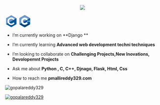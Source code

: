 <div id="header" align="center">
  <img src="https://media.giphy.com/media/M9gbBd9nbDrOTu1Mqx/giphy.gif"/>
</div>


<img src="https://raw.githubusercontent.com/devicons/devicon/master/icons/c/c-original.svg" alt="c" width="40" height="40"/> </a> <a href="https://www.w3schools.com/cpp/" target="_blank" rel="noreferrer"> <img src="https://raw.githubusercontent.com/devicons/devicon/master/icons/cplusplus/cplusplus-original.svg" alt="cplusplus" width="40" height="40"/> </a>  <a href="https://git-scm.com/" target="_blank" rel="noreferrer"></a>



-  I’m currently working on **Django **

-  I’m currently learning **Advanced web development techni techniques**

-  I’m looking to collaborate on **Challenging Projects,New Inovations, Devolopemnt Projects**

-  Ask me about **Python , C, C++, Djnago, Flask, Html, Css**

-  How to reach me **pmallireddy329.com**



<p align="left"> <img src="https://komarev.com/ghpvc/?username=gopalareddy329&label=Profile%20views&color=0e75b6&style=flat" alt="gopalareddy329" /> </p>

<p align="left"> <a href="https://github.com/ryo-ma/github-profile-trophy"><img src="https://github-profile-trophy.vercel.app/?username=gopalareddy329" alt="gopalareddy329" /></a> </p>
